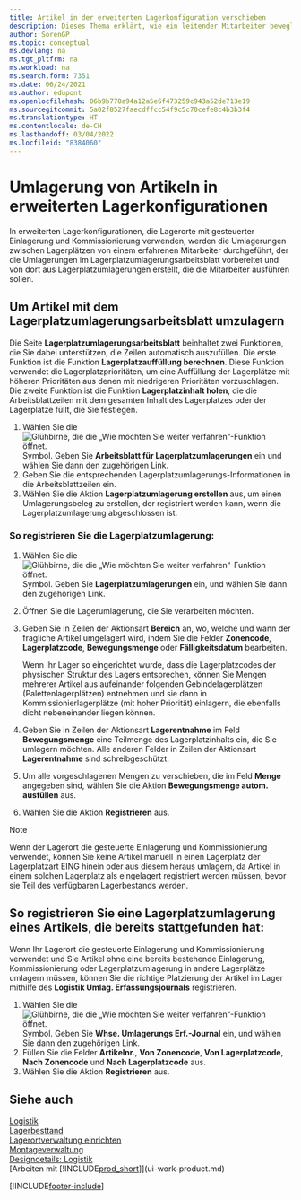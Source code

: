 ```yaml
---
title: Artikel in der erweiterten Lagerkonfiguration verschieben
description: Dieses Thema erklärt, wie ein leitender Mitarbeiter bewegliche Artikel in erweiterten Lagerkonfigurationen anordnen kann – anwendbar auf Lagerorte mit gerichteter Einlagerung und Kommissionierung.
author: SorenGP
ms.topic: conceptual
ms.devlang: na
ms.tgt_pltfrm: na
ms.workload: na
ms.search.form: 7351
ms.date: 06/24/2021
ms.author: edupont
ms.openlocfilehash: 06b9b770a94a12a5e6f473259c943a52de713e19
ms.sourcegitcommit: 5a02f8527faecdffcc54f9c5c70cefe8c4b3b3f4
ms.translationtype: HT
ms.contentlocale: de-CH
ms.lasthandoff: 03/04/2022
ms.locfileid: "8384060"
---
```

# <a name="move-items-in-advanced-warehouse-configurations"></a>Umlagerung von Artikeln in erweiterten Lagerkonfigurationen
In erweiterten Lagerkonfigurationen, die Lagerorte mit gesteuerter Einlagerung und Kommissionierung verwenden, werden die Umlagerungen zwischen Lagerplätzen von einem erfahrenen Mitarbeiter durchgeführt, der die Umlagerungen im Lagerplatzumlagerungsarbeitsblatt vorbereitet und von dort aus Lagerplatzumlagerungen erstellt, die die Mitarbeiter ausführen sollen.  

## <a name="to-move-items-with-the-warehouse-movement-worksheet"></a>Um Artikel mit dem Lagerplatzumlagerungsarbeitsblatt umzulagern
Die Seite **Lagerplatzumlagerungsarbeitsblatt** beinhaltet zwei Funktionen, die Sie dabei unterstützen, die Zeilen automatisch auszufüllen. Die erste Funktion ist die Funktion **Lagerplatzauffüllung berechnen**. Diese Funktion verwendet die Lagerplatzprioritäten, um eine Auffüllung der Lagerplätze mit höheren Prioritäten aus denen mit niedrigeren Prioritäten vorzuschlagen. Die zweite Funktion ist die Funktion **Lagerplatzinhalt holen**, die die Arbeitsblattzeilen mit dem gesamten Inhalt des Lagerplatzes oder der Lagerplätze füllt, die Sie festlegen.

1.  Wählen Sie die ![Glühbirne, die die „Wie möchten Sie weiter verfahren“-Funktion öffnet.](media/ui-search/search_small.png "Tell Me-Funktion") Symbol. Geben Sie **Arbeitsblatt für Lagerplatzumlagerungen** ein und wählen Sie dann den zugehörigen Link.  
2.  Geben Sie die entsprechenden Lagerplatzumlagerungs-Informationen in die Arbeitsblattzeilen ein.  
3. Wählen Sie die Aktion **Lagerplatzumlagerung erstellen** aus, um einen Umlagerungsbeleg zu erstellen, der registriert werden kann, wenn die Lagerplatzumlagerung abgeschlossen ist.  

### <a name="to-register-the-warehouse-movement"></a>So registrieren Sie die Lagerplatzumlagerung:  
1.  Wählen Sie die ![Glühbirne, die die „Wie möchten Sie weiter verfahren“-Funktion öffnet.](media/ui-search/search_small.png "Tell Me-Funktion") Symbol. Geben Sie **Lagerplatzumlagerungen** ein, und wählen Sie dann den zugehörigen Link.  
2.  Öffnen Sie die Lagerumlagerung, die Sie verarbeiten möchten.  
3.  Geben Sie in Zeilen der Aktionsart **Bereich** an, wo, welche und wann der fragliche Artikel umgelagert wird, indem Sie die Felder **Zonencode**, **Lagerplatzcode**, **Bewegungsmenge** oder **Fälligkeitsdatum** bearbeiten.  

    Wenn Ihr Lager so eingerichtet wurde, dass die Lagerplatzcodes der physischen Struktur des Lagers entsprechen, können Sie Mengen mehrerer Artikel aus aufeinander folgenden Gebindelagerplätzen (Palettenlagerplätzen) entnehmen und sie dann in Kommissionierlagerplätze (mit hoher Priorität) einlagern, die ebenfalls dicht nebeneinander liegen können.  
4.  Geben Sie in Zeilen der Aktionsart **Lagerentnahme** im Feld **Bewegungsmenge** eine Teilmenge des Lagerplatzinhalts ein, die Sie umlagern möchten. Alle anderen Felder in Zeilen der Aktionsart **Lagerentnahme** sind schreibgeschützt.  
5.  Um alle vorgeschlagenen Mengen zu verschieben, die im Feld **Menge** angegeben sind, wählen Sie die Aktion **Bewegungsmenge autom. ausfüllen** aus.  
6. Wählen Sie die Aktion **Registrieren** aus.  

> [!NOTE]  
>  Wenn der Lagerort die gesteuerte Einlagerung und Kommissionierung verwendet, können Sie keine Artikel manuell in einen Lagerplatz der Lagerplatzart EING hinein oder aus diesem heraus umlagern, da Artikel in einem solchen Lagerplatz als eingelagert registriert werden müssen, bevor sie Teil des verfügbaren Lagerbestands werden.

## <a name="to-register-the-movement-of-an-item-that-has-already-occurred"></a>So registrieren Sie eine Lagerplatzumlagerung eines Artikels, die bereits stattgefunden hat:  
Wenn Ihr Lagerort die gesteuerte Einlagerung und Kommissionierung verwendet und Sie Artikel ohne eine bereits bestehende Einlagerung, Kommissionierung oder Lagerplatzumlagerung in andere Lagerplätze umlagern müssen, können Sie die richtige Platzierung der Artikel im Lager mithilfe des **Logistik Umlag. Erfassungsjournals** registrieren.

1.  Wählen Sie die ![Glühbirne, die die „Wie möchten Sie weiter verfahren“-Funktion öffnet.](media/ui-search/search_small.png "Tell Me-Funktion") Symbol. Geben Sie **Whse. Umlagerungs Erf.-Journal** ein, und wählen Sie dann den zugehörigen Link.  
2.  Füllen Sie die Felder **Artikelnr.**, **Von Zonencode**, **Von Lagerplatzcode**, **Nach Zonencode** und **Nach Lagerplatzcode** aus.  
3.  Wählen Sie die Aktion **Registrieren** aus.  

## <a name="see-also"></a>Siehe auch  
[Logistik](warehouse-manage-warehouse.md)  
[Lagerbesttand](inventory-manage-inventory.md)  
[Lagerortverwaltung einrichten](warehouse-setup-warehouse.md)     
[Montageverwaltung](assembly-assemble-items.md)    
[Designdetails: Logistik](design-details-warehouse-management.md)  
[Arbeiten mit [!INCLUDE[prod_short](includes/prod_short.md)]](ui-work-product.md)


[!INCLUDE[footer-include](includes/footer-banner.md)]